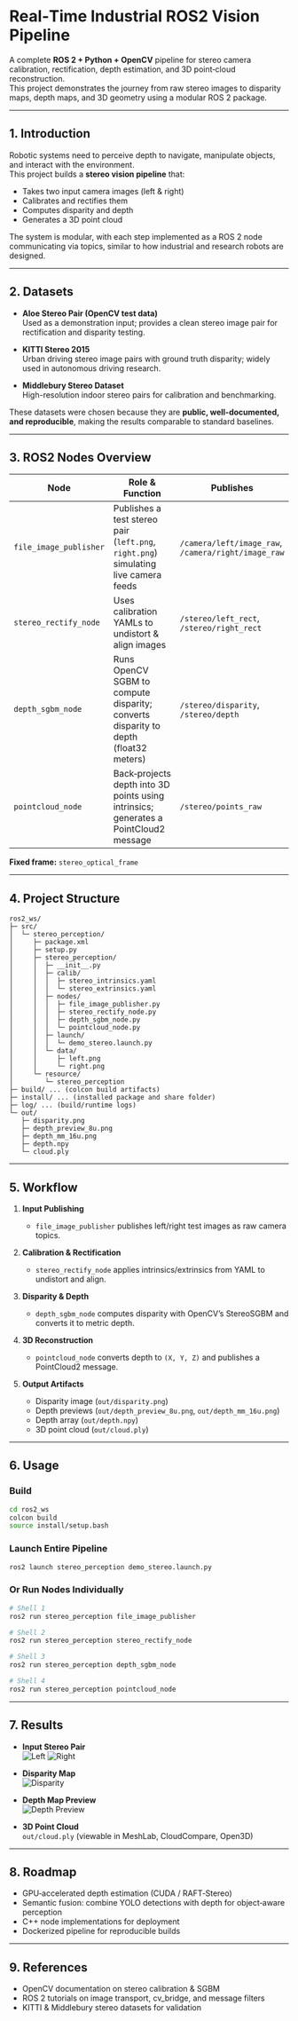 # Real‑Time Industrial ROS2 Vision Pipeline

A complete **ROS 2 + Python + OpenCV** pipeline for stereo camera calibration, rectification, depth estimation, and 3D point‑cloud reconstruction.  
This project demonstrates the journey from raw stereo images to disparity maps, depth maps, and 3D geometry using a modular ROS 2 package.

---

## 1. Introduction

Robotic systems need to perceive depth to navigate, manipulate objects, and interact with the environment.  
This project builds a **stereo vision pipeline** that:

- Takes two input camera images (left & right)  
- Calibrates and rectifies them  
- Computes disparity and depth  
- Generates a 3D point cloud  

The system is modular, with each step implemented as a ROS 2 node communicating via topics, similar to how industrial and research robots are designed.

---

## 2. Datasets

- **Aloe Stereo Pair (OpenCV test data)**  
  Used as a demonstration input; provides a clean stereo image pair for rectification and disparity testing.  

- **KITTI Stereo 2015**  
  Urban driving stereo image pairs with ground truth disparity; widely used in autonomous driving research.  

- **Middlebury Stereo Dataset**  
  High-resolution indoor stereo pairs for calibration and benchmarking.  

These datasets were chosen because they are **public, well-documented, and reproducible**, making the results comparable to standard baselines.

---

## 3. ROS2 Nodes Overview

| Node                  | Role & Function                                                                                  | Publishes                                    | Subscribes                                |
|-----------------------|-------------------------------------------------------------------------------------------------|----------------------------------------------|-------------------------------------------|
| `file_image_publisher`| Publishes a test stereo pair (`left.png`, `right.png`) simulating live camera feeds              | `/camera/left/image_raw`, `/camera/right/image_raw` | — |
| `stereo_rectify_node` | Uses calibration YAMLs to undistort & align images                                               | `/stereo/left_rect`, `/stereo/right_rect`   | `/camera/left/image_raw`, `/camera/right/image_raw` |
| `depth_sgbm_node`     | Runs OpenCV SGBM to compute disparity; converts disparity to depth (float32 meters)              | `/stereo/disparity`, `/stereo/depth`        | `/stereo/left_rect`, `/stereo/right_rect` |
| `pointcloud_node`     | Back‑projects depth into 3D points using intrinsics; generates a PointCloud2 message             | `/stereo/points_raw`                        | `/stereo/depth` |

**Fixed frame:** `stereo_optical_frame`

---

## 4. Project Structure

```
ros2_ws/
├─ src/
│  └─ stereo_perception/
│     ├─ package.xml
│     ├─ setup.py
│     ├─ stereo_perception/
│     │  ├─ __init__.py
│     │  ├─ calib/
│     │  │  ├─ stereo_intrinsics.yaml
│     │  │  └─ stereo_extrinsics.yaml
│     │  ├─ nodes/
│     │  │  ├─ file_image_publisher.py
│     │  │  ├─ stereo_rectify_node.py
│     │  │  ├─ depth_sgbm_node.py
│     │  │  └─ pointcloud_node.py
│     │  ├─ launch/
│     │  │  └─ demo_stereo.launch.py
│     │  └─ data/
│     │     ├─ left.png
│     │     └─ right.png
│     └─ resource/
│        └─ stereo_perception
├─ build/ ... (colcon build artifacts)
├─ install/ ... (installed package and share folder)
├─ log/ ... (build/runtime logs)
└─ out/
   ├─ disparity.png
   ├─ depth_preview_8u.png
   ├─ depth_mm_16u.png
   ├─ depth.npy
   └─ cloud.ply
```

---

## 5. Workflow

1. **Input Publishing**  
   - `file_image_publisher` publishes left/right test images as raw camera topics.  

2. **Calibration & Rectification**  
   - `stereo_rectify_node` applies intrinsics/extrinsics from YAML to undistort and align.  

3. **Disparity & Depth**  
   - `depth_sgbm_node` computes disparity with OpenCV’s StereoSGBM and converts it to metric depth.  

4. **3D Reconstruction**  
   - `pointcloud_node` converts depth to `(X, Y, Z)` and publishes a PointCloud2 message.  

5. **Output Artifacts**  
   - Disparity image (`out/disparity.png`)  
   - Depth previews (`out/depth_preview_8u.png`, `out/depth_mm_16u.png`)  
   - Depth array (`out/depth.npy`)  
   - 3D point cloud (`out/cloud.ply`)  

---

## 6. Usage

### Build
```bash
cd ros2_ws
colcon build
source install/setup.bash
```

### Launch Entire Pipeline
```bash
ros2 launch stereo_perception demo_stereo.launch.py
```

### Or Run Nodes Individually
```bash
# Shell 1
ros2 run stereo_perception file_image_publisher

# Shell 2
ros2 run stereo_perception stereo_rectify_node

# Shell 3
ros2 run stereo_perception depth_sgbm_node

# Shell 4
ros2 run stereo_perception pointcloud_node
```

---

## 7. Results

- **Input Stereo Pair**  
  ![Left](stereo_perception/data/left.png) ![Right](stereo_perception/data/right.png)  

- **Disparity Map**  
  ![Disparity](out/disparity.png)  

- **Depth Map Preview**  
  ![Depth Preview](out/depth_preview_8u.png)  

- **3D Point Cloud**  
  `out/cloud.ply` (viewable in MeshLab, CloudCompare, Open3D)

---

## 8. Roadmap

- GPU‑accelerated depth estimation (CUDA / RAFT‑Stereo)  
- Semantic fusion: combine YOLO detections with depth for object‑aware perception  
- C++ node implementations for deployment  
- Dockerized pipeline for reproducible builds  

---

## 9. References

- OpenCV documentation on stereo calibration & SGBM  
- ROS 2 tutorials on image transport, cv_bridge, and message filters  
- KITTI & Middlebury stereo datasets for validation  

